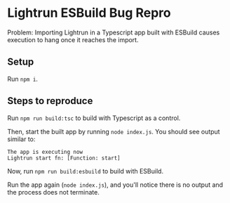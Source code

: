 # Lightrun ESBuild Bug Repro

Problem: Importing Lightrun in a Typescript app built with ESBuild causes execution to hang once it reaches the import.

## Setup

Run `npm i`.

## Steps to reproduce

Run `npm run build:tsc` to build with Typescript as a control.

Then, start the built app by running `node index.js`. You should see output similar to:

```
The app is executing now
Lightrun start fn: [Function: start]
```

Now, run `npm run build:esbuild` to build with ESBuild.

Run the app again (`node index.js`), and you'll notice there is no output and the process does not terminate.